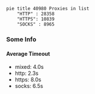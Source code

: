 
```mermaid
pie title 40980 Proxies in list
    "HTTP" : 28358
    "HTTPS": 10839
    "SOCKS" : 8965
```

### Some Info
#### Average Timeout

- mixed: 4.0s
- http: 2.3s
- https: 8.0s
- socks: 6.5s